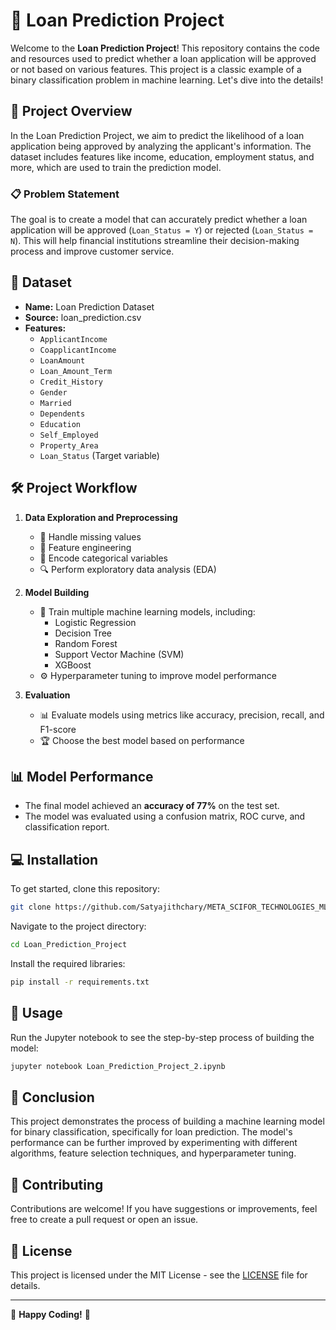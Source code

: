 # 🏦 Loan Prediction Project

Welcome to the **Loan Prediction Project**! This repository contains the code and resources used to predict whether a loan application will be approved or not based on various features. This project is a classic example of a binary classification problem in machine learning. Let's dive into the details!

## 🚀 Project Overview

In the Loan Prediction Project, we aim to predict the likelihood of a loan application being approved by analyzing the applicant's information. The dataset includes features like income, education, employment status, and more, which are used to train the prediction model.

### 📋 Problem Statement

The goal is to create a model that can accurately predict whether a loan application will be approved (`Loan_Status = Y`) or rejected (`Loan_Status = N`). This will help financial institutions streamline their decision-making process and improve customer service.

## 📁 Dataset

- **Name:** Loan Prediction Dataset
- **Source:** loan_prediction.csv
- **Features:**
  - `ApplicantIncome`
  - `CoapplicantIncome`
  - `LoanAmount`
  - `Loan_Amount_Term`
  - `Credit_History`
  - `Gender`
  - `Married`
  - `Dependents`
  - `Education`
  - `Self_Employed`
  - `Property_Area`
  - `Loan_Status` (Target variable)

## 🛠️ Project Workflow

1. **Data Exploration and Preprocessing**
   - 🧹 Handle missing values
   - 🧮 Feature engineering
   - 🔢 Encode categorical variables
   - 🔍 Perform exploratory data analysis (EDA)

2. **Model Building**
   - 🧠 Train multiple machine learning models, including:
     - Logistic Regression
     - Decision Tree
     - Random Forest
     - Support Vector Machine (SVM)
     - XGBoost
   - ⚙️ Hyperparameter tuning to improve model performance

3. **Evaluation**
   - 📊 Evaluate models using metrics like accuracy, precision, recall, and F1-score
   - 🏆 Choose the best model based on performance



## 📊 Model Performance

- The final model achieved an **accuracy of 77%** on the test set.
- The model was evaluated using a confusion matrix, ROC curve, and classification report.

## 💻 Installation

To get started, clone this repository:

```bash
git clone https://github.com/Satyajithchary/META_SCIFOR_TECHNOLOGIES_ML_INTERNSHIP/Mini_Projects/Mini_Project_2/Loan_Prediction_Project_2.git
```

Navigate to the project directory:

```bash
cd Loan_Prediction_Project
```

Install the required libraries:

```bash
pip install -r requirements.txt
```

## 🚀 Usage

Run the Jupyter notebook to see the step-by-step process of building the model:

```bash
jupyter notebook Loan_Prediction_Project_2.ipynb
```


## 🏅 Conclusion

This project demonstrates the process of building a machine learning model for binary classification, specifically for loan prediction. The model's performance can be further improved by experimenting with different algorithms, feature selection techniques, and hyperparameter tuning.

## 🤝 Contributing

Contributions are welcome! If you have suggestions or improvements, feel free to create a pull request or open an issue.

## 📄 License

This project is licensed under the MIT License - see the [LICENSE](LICENSE) file for details.

---

🎉 **Happy Coding!** 🎉
